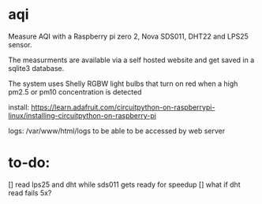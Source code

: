 # aqi
Measure AQI with a Raspberry pi zero 2, Nova SDS011, DHT22 and LPS25 sensor.

The measurments are available via a self hosted website and get saved in a sqlite3 database.

The system uses Shelly RGBW light bulbs that turn on red when a high pm2.5 or pm10 concentration is detected

install:
https://learn.adafruit.com/circuitpython-on-raspberrypi-linux/installing-circuitpython-on-raspberry-pi

logs:
/var/www/html/logs
to be able to be accessed by web server


# to-do:
[] read lps25 and dht while sds011 gets ready for speedup
[] what if dht read fails 5x?
